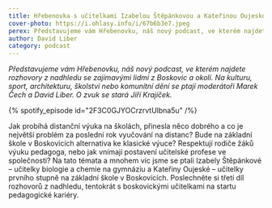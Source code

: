 ```yaml
---
title: Hřebenovka s učitelkami Izabelou Štěpánkovou a Kateřinou Oujeskou
cover-photo: https://i.ohlasy.info/i/67b6b3e7.jpeg
perex: Představujeme vám Hřebenovku, náš nový podcast, ve kterém najdete rozhovory z nadhledu se zajímavými lidmi z Boskovic a okolí.
author: David Liber
category: podcast
---
```


*Představujeme vám Hřebenovku, náš nový podcast, ve kterém najdete rozhovory z nadhledu se zajímavými lidmi z Boskovic a okolí. Na kulturu, sport, architekturu, školství nebo komunitní dění se ptají moderátoři Marek Čech a David Liber. O zvuk se stará Jiří Krajíček.*

{% spotify_episode id="2F3C0GJYOCrzrvtUlbna5u" /%}

Jak probíhá distanční výuka na školách, přinesla něco dobrého a co je největší problém za poslední rok vyučování na distanc? Bude na základní škole v Boskovicích alternativa ke klasické výuce? Respektují rodiče žáků výuku pedagoga, nebo jak vnímají postavení učitelské profese ve společnosti? Na tato témata a mnohem víc jsme se ptali Izabely Štěpánkové – učitelky biologie a chemie na gymnáziu a Kateřiny Oujeské – učitelky prvního stupně na základní škole v Boskovicích. Poslechněte si třetí díl rozhovorů z nadhledu, tentokrát s boskovickými učitelkami na startu pedagogické kariéry.